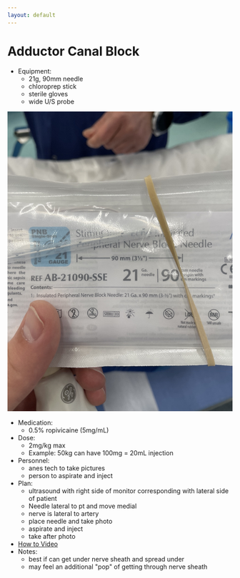 ```yaml
---
layout: default
---
```


# Adductor Canal Block

* Equipment: 
  * 21g, 90mm needle
  * chloroprep stick
  * sterile gloves
  * wide U/S probe

![Block Needle](_images/21g_90mm.jpg)

* Medication: 
  * 0.5% ropivicaine (5mg/mL)
* Dose: 
  * 2mg/kg max
  * Example: 50kg can have 100mg = 20mL injection
* Personnel: 
  * anes tech to take pictures
  * person to aspirate and inject
* Plan: 
  * ultrasound with right side of monitor corresponding with lateral side of patient
  * Needle lateral to pt and move medial
  * nerve is lateral to artery
  * place needle and take photo
  * aspirate and inject
  * take after photo
* [How to Video](https://youtu.be/aiW_rQRKpnw)
* Notes:
  * best if can get under nerve sheath and spread under
  * may feel an additional "pop" of getting through nerve sheath
